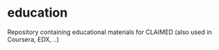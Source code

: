 # education
Repository containing educational materials for CLAIMED (also used in Coursera, EDX, ..)
